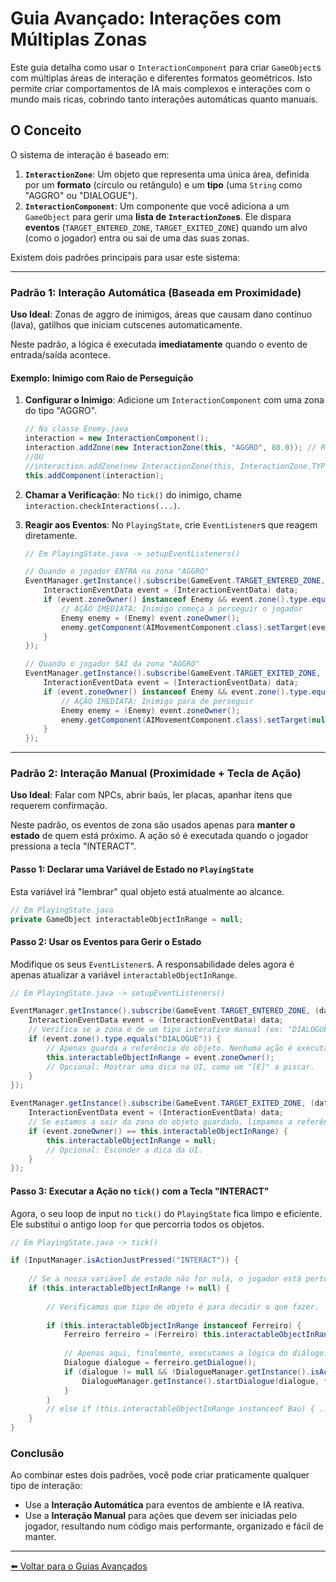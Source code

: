 # Guia Avançado: Interações com Múltiplas Zonas

Este guia detalha como usar o `InteractionComponent` para criar `GameObject`s com múltiplas áreas de interação e diferentes formatos geométricos. Isto permite criar comportamentos de IA mais complexos e interações com o mundo mais ricas, cobrindo tanto interações automáticas quanto manuais.

## O Conceito

O sistema de interação é baseado em:

1.  **`InteractionZone`**: Um objeto que representa uma única área, definida por um **formato** (círculo ou retângulo) e um **tipo** (uma `String` como "AGGRO" ou "DIALOGUE").
2.  **`InteractionComponent`**: Um componente que você adiciona a um `GameObject` para gerir uma **lista de `InteractionZone`s**. Ele dispara **eventos** (`TARGET_ENTERED_ZONE`, `TARGET_EXITED_ZONE`) quando um alvo (como o jogador) entra ou sai de uma das suas zonas.

Existem dois padrões principais para usar este sistema:

---

### Padrão 1: Interação Automática (Baseada em Proximidade)

**Uso Ideal**: Zonas de aggro de inimigos, áreas que causam dano contínuo (lava), gatilhos que iniciam cutscenes automaticamente.

Neste padrão, a lógica é executada **imediatamente** quando o evento de entrada/saída acontece.

#### Exemplo: Inimigo com Raio de Perseguição

1.  **Configurar o Inimigo**: Adicione um `InteractionComponent` com uma zona do tipo "AGGRO".
    ```java
    // Na classe Enemy.java
    interaction = new InteractionComponent();
    interaction.addZone(new InteractionZone(this, "AGGRO", 80.0)); // Raio de 80 pixels
    //OU 
    //interaction.addZone(new InteractionZone(this, InteractionZone.TYPE_AGGRO, 80.0));
    this.addComponent(interaction);
    ```

2.  **Chamar a Verificação**: No `tick()` do inimigo, chame `interaction.checkInteractions(...)`.

3.  **Reagir aos Eventos**: No `PlayingState`, crie `EventListener`s que reagem diretamente.
    ```java
    // Em PlayingState.java -> setupEventListeners()
    
    // Quando o jogador ENTRA na zona "AGGRO"
    EventManager.getInstance().subscribe(GameEvent.TARGET_ENTERED_ZONE, (data) -> {
        InteractionEventData event = (InteractionEventData) data;
        if (event.zoneOwner() instanceof Enemy && event.zone().type.equals(InteractionZone.TYPE_DIALOGUE)) {
            // AÇÃO IMEDIATA: Inimigo começa a perseguir o jogador
            Enemy enemy = (Enemy) event.zoneOwner();
            enemy.getComponent(AIMovementComponent.class).setTarget(event.target());
        }
    });

    // Quando o jogador SAI da zona "AGGRO"
    EventManager.getInstance().subscribe(GameEvent.TARGET_EXITED_ZONE, (data) -> {
        InteractionEventData event = (InteractionEventData) data;
        if (event.zoneOwner() instanceof Enemy && event.zone().type.equals(InteractionZone.TYPE_DIALOGUE)) {
            // AÇÃO IMEDIATA: Inimigo para de perseguir
            Enemy enemy = (Enemy) event.zoneOwner();
            enemy.getComponent(AIMovementComponent.class).setTarget(null);
        }
    });
    ```

---

### Padrão 2: Interação Manual (Proximidade + Tecla de Ação)

**Uso Ideal**: Falar com NPCs, abrir baús, ler placas, apanhar itens que requerem confirmação.

Neste padrão, os eventos de zona são usados apenas para **manter o estado** de quem está próximo. A ação só é executada quando o jogador pressiona a tecla "INTERACT".

#### Passo 1: Declarar uma Variável de Estado no `PlayingState`

Esta variável irá "lembrar" qual objeto está atualmente ao alcance.

```java
// Em PlayingState.java
private GameObject interactableObjectInRange = null;
```

#### Passo 2: Usar os Eventos para Gerir o Estado

Modifique os seus `EventListener`s. A responsabilidade deles agora é apenas atualizar a variável `interactableObjectInRange`.

```java
// Em PlayingState.java -> setupEventListeners()

EventManager.getInstance().subscribe(GameEvent.TARGET_ENTERED_ZONE, (data) -> {
    InteractionEventData event = (InteractionEventData) data;
    // Verifica se a zona é de um tipo interativo manual (ex: "DIALOGUE")
    if (event.zone().type.equals("DIALOGUE")) {
        // Apenas guarda a referência do objeto. Nenhuma ação é executada.
        this.interactableObjectInRange = event.zoneOwner();
        // Opcional: Mostrar uma dica na UI, como um "[E]" a piscar.
    }
});

EventManager.getInstance().subscribe(GameEvent.TARGET_EXITED_ZONE, (data) -> {
    InteractionEventData event = (InteractionEventData) data;
    // Se estamos a sair da zona do objeto guardado, limpamos a referência.
    if (event.zoneOwner() == this.interactableObjectInRange) {
        this.interactableObjectInRange = null;
        // Opcional: Esconder a dica da UI.
    }
});
```

#### Passo 3: Executar a Ação no `tick()` com a Tecla "INTERACT"

Agora, o seu loop de input no `tick()` do `PlayingState` fica limpo e eficiente. Ele substitui o antigo loop `for` que percorria todos os objetos.

```java
// Em PlayingState.java -> tick()

if (InputManager.isActionJustPressed("INTERACT")) {
    
    // Se a nossa variável de estado não for nula, o jogador está perto de algo E pressionou a tecla.
    if (this.interactableObjectInRange != null) {
        
        // Verificamos que tipo de objeto é para decidir o que fazer.
        
        if (this.interactableObjectInRange instanceof Ferreiro) {
            Ferreiro ferreiro = (Ferreiro) this.interactableObjectInRange;
            
            // Apenas aqui, finalmente, executamos a lógica do diálogo.
            Dialogue dialogue = ferreiro.getDialogue(); 
            if (dialogue != null && !DialogueManager.getInstance().isActive()) {
                DialogueManager.getInstance().startDialogue(dialogue, ferreiro, this.player);
            }
        }
        // else if (this.interactableObjectInRange instanceof Bau) { ... }
    }
}
```

### Conclusão

Ao combinar estes dois padrões, você pode criar praticamente qualquer tipo de interação:

  * Use a **Interação Automática** para eventos de ambiente e IA reativa.
  * Use a **Interação Manual** para ações que devem ser iniciadas pelo jogador, resultando num código mais performante, organizado e fácil de manter.

---
 
[⬅️ Voltar para o Guias Avançados](./README.md)